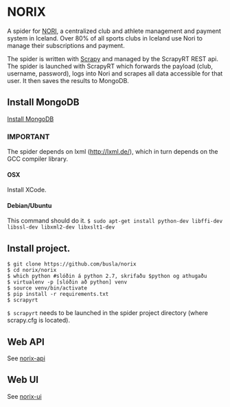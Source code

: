 # NORIX
A spider for <a href="http://www.greidslumidlun.is/">NORI</a>, a centralized club and athlete management and payment system in Iceland. Over 80% of all sports clubs in Iceland use Nori to manage their subscriptions and payment.

The spider is written with <a href="http://scrapy.org/">Scrapy</a> and managed by the ScrapyRT REST api. The spider is launched with ScrapyRT which forwards the payload (club, username, password), logs into Nori and scrapes all data accessible for that user. It then saves the results to MongoDB.


## Install MongoDB
<a href="http://docs.mongodb.org/manual/installation/">Install MongoDB</a>

### IMPORTANT
The spider depends on lxml (http://lxml.de/), which in turn depends on the GCC compiler library.

#### OSX
Install XCode.

#### Debian/Ubuntu
This command should do it.
`$ sudo apt-get install python-dev libffi-dev libssl-dev libxml2-dev libxslt1-dev`

## Install project.
```
$ git clone https://github.com/busla/norix
$ cd norix/norix
$ which python #slóðin á python 2.7, skrifaðu $python og athugaðu
$ virtualenv -p [slóðin að python] venv
$ source venv/bin/activate
$ pip install -r requirements.txt
$ scrapyrt
```

`$ scrapyrt` needs to be launched in the spider project directory (where scrapy.cfg is located).

## Web API
See <a href="https://github.com/busla/norix-api">norix-api</a>

## Web UI
See <a href="https://github.com/busla/norix-ui">norix-ui</a>

